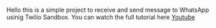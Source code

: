 Hello this is a simple project to receive and send message to WhatsApp usinig Twilio Sandbox.
You can watch the full tutorial here
[Youtube](https://youtu.be/K4lfY7qIP4Y)